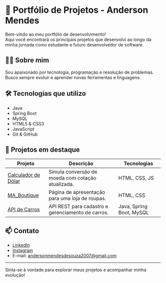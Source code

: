 # 🚀 Portfólio de Projetos - Anderson Mendes

Bem-vindo ao meu portfólio de desenvolvimento!  
Aqui você encontrará os principais projetos que desenvolvi ao longo da minha jornada como estudante e futuro desenvolvedor de software.

## 👨‍💻 Sobre mim

Sou apaixonado por tecnologia, programação e resolução de problemas.  
Busco sempre evoluir e aprender novas ferramentas e linguagens.

## 🛠️ Tecnologias que utilizo

- Java
- Spring Boot
- MySQL
- HTML5 & CSS3
- JavaScript
- Git & GitHub

## 📂 Projetos em destaque

| Projeto | Descrição | Tecnologias |
|--------|-----------|-------------|
| [Calculador de Dólar](https://andersonmendesdesouza.github.io/CalculadorDolar/) | Simula conversão de moeda com cotação atualizada. | HTML, CSS, JS |
| [MA_Boutique](https://andersonmendesdesouza.github.io/MA_Boutique/) | Página de apresentação para uma loja de roupas. | HTML, CSS |
| [API de Carros](https://github.com/AndersonMendesdeSouza/api_carros) | API REST para cadastro e gerenciamento de carros. | Java, Spring Boot, MySQL |

## 📫 Contato

- [LinkedIn](https://www.linkedin.com/in/seu-usuario)
- [Instagram](https://instagram.com/andersonmendes1204)
- E-mail: andersonmendesdesouza2007@gmail.com

---

Sinta-se à vontade para explorar meus projetos e acompanhar minha evolução!
